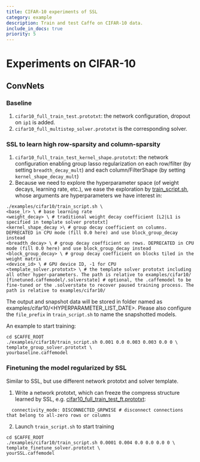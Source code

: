 ```yaml
---
title: CIFAR-10 experiments of SSL
category: example
description: Train and test Caffe on CIFAR-10 data.
include_in_docs: true
priority: 5
---
```


# Experiments on CIFAR-10
## ConvNets
### Baseline
1. `cifar10_full_train_test.prototxt`: the network configuration, dropout on `ip1` is added.
2. `cifar10_full_multistep_solver.prototxt` is the corresponding solver.

### SSL to learn high row-sparsity and column-sparsity
1. `cifar10_full_train_test_kernel_shape.prototxt`: the network configuration enabling group lasso regularization on each row/filter (by setting `breadth_decay_mult`) and each column/FilterShape (by setting `kernel_shape_decay_mult`)
2. Because we need to explore the hyperparameter space (of weight decays, learning rate, etc.), we ease the exploration by [train_script.sh](/examples/cifar10/train_script.sh), whose arguments are hyperparameters we have interest in:
```
./examples/cifar10/train_script.sh \
<base_lr> \ # base learning rate
<weight_decay> \ # traditional weight decay coefficient [L2|L1 is specified in template solver prototxt]
<kernel_shape_decay >\ # group decay coefficient on columns. DEPRECATED in CPU mode (fill 0.0 here) and use block_group_decay instead
<breadth_decay> \ # group decay coefficient on rows. DEPRECATED in CPU mode (fill 0.0 here) and use block_group_decay instead
<block_group_decay> \ # group decay coefficient on blocks tiled in the weight matrix
<device_id> \ # GPU device ID, -1 for CPU
<template_solver.prototxt> \ # the template solver prototxt including all other hyper-parameters. The path is relative to examples/cifar10/
[finetuned.caffemodel/.solverstate] # optional, the .caffemodel to be fine-tuned or the .solverstate to recover paused training process. The path is relative to examples/cifar10/
```
The output and snapshot data will be stored in folder named as examples/cifar10/<HYPERPARAMETER_LIST_DATE>. Please also configure the `file_prefix` in `train_script.sh` to name the snapshotted models.

An example to start training:
```
cd $CAFFE_ROOT
./examples/cifar10/train_script.sh 0.001 0.0 0.003 0.003 0.0 0 \
template_group_solver.prototxt \
yourbaseline.caffemodel
```
### Finetuning the model regularized by SSL
Similar to SSL, but use different network prototxt and solver template.

1. Write a network prototxt, which can freeze the compress structure learned by SSL, e.g. [cifar10_full_train_test_ft.prototxt](/examples/cifar10/cifar10_full_train_test_ft.prototxt#L41):
```
  connectivity_mode: DISCONNECTED_GRPWISE # disconnect connections that belong to all-zero rows or columns
```
2. Launch `train_script.sh` to start training
```
cd $CAFFE_ROOT
./examples/cifar10/train_script.sh 0.0001 0.004 0.0 0.0 0.0 0 \
template_finetune_solver.prototxt \
yourSSL.caffemodel
```
